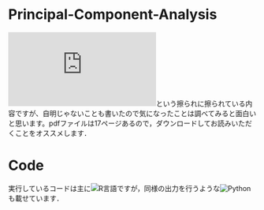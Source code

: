 # Principal-Component-Analysis
![PCA with Rの入門](https://github.com/ShoShohh/Principal-Component-Analysis/blob/main/Principal%20Component%20Analysis%20with%20R.pdf)という擦られに擦られている内容ですが、自明じゃないことも書いたので気になったことは調べてみると面白いと思います。pdfファイルは17ページあるので，ダウンロードしてお読みいただくことをオススメします．
# Code
実行しているコードは主に![R言語](https://github.com/ShoShohh/Principal-Component-Analysis/tree/main/with%20R)ですが，同様の出力を行うような![Python](https://github.com/ShoShohh/Principal-Component-Analysis/tree/main/with%20Python)も載せています．
